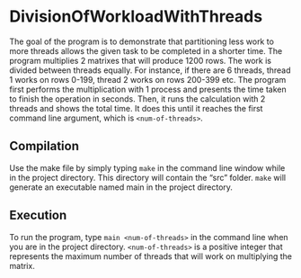 # DivisionOfWorkloadWithThreads

The goal of the program is to demonstrate that partitioning less work to more threads allows the given task to be completed in a shorter time. The program multiplies 2 matrixes that will produce 1200 rows. The work is divided between threads equally. For instance, if there are 6 threads, thread 1 works on rows 0-199, thread 2 works on rows 200-399 etc. The program first performs the multiplication with 1 process and presents the time taken to finish the operation in seconds. Then, it runs the calculation with 2 threads and shows the total time. It does this until it reaches the first command line argument, which is ```<num-of-threads>```.

## Compilation

Use the make file by simply typing ```make``` in the command line window while in the project directory. This directory will contain the “src” folder. ```make``` will generate an executable named main in the project directory. 

## Execution

To run the program, type ```main <num-of-threads>``` in the command line when you are in the project directory. ```<num-of-threads>``` is a positive integer that represents the maximum number of threads that will work on multiplying the matrix.
